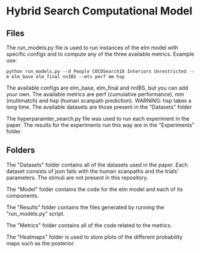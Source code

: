 # Hybrid Search Computational Model
## Files
The run_models.py file is used to run instances of the elm model with specific configs and to compute any of the three available metrics.
Example use:
```
python run_models.py --d People COCOSearch18 Interiors Unrestricted --m elm_base elm_final nnIBS --mts perf mm hsp
```
The available configs are elm_base, elm_final and nnIBS, but you can add your own.
The available metrics are perf (cumulative performance), mm (multimatch) and hsp (human scanpath prediction). WARNING: hsp takes a long time.
The available datasets are those present in the "Datasets" folder


The hyperparamter_search.py file was used to run each experiment in the paper. The results for the experiments run this way are in the "Experiments" folder.
## Folders
The "Datasets" folder contains all of the datasets used in the paper. Each dataset consists of json fails with the human scanpaths and the trials' parameters. The stimuli are not present in this repository.

The "Model" folder contains the code for the elm model and each of its components.

The "Results" folder contains the files generated by running the "run_models.py" script.

The "Metrics" folder contains all of the code related to the metrics.

The "Heatmaps" folder is used to store plots of the different probability maps such as the posterior.